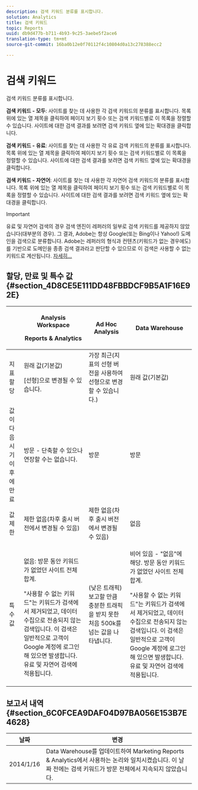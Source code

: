 ```yaml
---
description: 검색 키워드 분류를 표시합니다.
solution: Analytics
title: 검색 키워드
topic: Reports
uuid: db9d477b-b711-4b93-9c25-3aebe5f2ace6
translation-type: tm+mt
source-git-commit: 16ba0b12e0f70112f4c10804d0a13c278388ecc2

---
```



# 검색 키워드

검색 키워드 분류를 표시합니다.

**검색 키워드 - 모두**: 사이트를 찾는 데 사용한 각 검색 키워드의 분류를 표시합니다. 목록 위에 있는 열 제목을 클릭하여 페이지 보기 횟수 또는 검색 키워드별로 이 목록을 정렬할 수 있습니다. 사이트에 대한 검색 결과를 보려면 검색 키워드 옆에 있는 확대경을 클릭합니다.

**검색 키워드 - 유료**: 사이트를 찾는 데 사용한 각 유료 검색 키워드의 분류를 표시합니다. 목록 위에 있는 열 제목을 클릭하여 페이지 보기 횟수 또는 검색 키워드별로 이 목록을 정렬할 수 있습니다. 사이트에 대한 검색 결과를 보려면 검색 키워드 옆에 있는 확대경을 클릭합니다.

**검색 키워드 - 자연어**: 사이트를 찾는 데 사용한 각 자연어 검색 키워드의 분류를 표시합니다. 목록 위에 있는 열 제목을 클릭하여 페이지 보기 횟수 또는 검색 키워드별로 이 목록을 정렬할 수 있습니다. 사이트에 대한 검색 결과를 보려면 검색 키워드 옆에 있는 확대경을 클릭합니다.

>[!IMPORTANT]
>
>유료 및 자연어 검색의 경우 검색 엔진이 레퍼러의 일부로 검색 키워드를 제공하지 않았습니다(대부분의 경우). 그 결과, Adobe는 항상 Google(또는 Bing이나 Yahoo!) 도메인을 검색으로 분류합니다. Adobe는 레퍼러의 형식과 컨텐츠(키워드가 없는 경우에도)를 기반으로 도메인을 종종 검색 결과라고 판단할 수 있으므로 이 검색은 사용할 수 없는 키워드로 계산됩니다. [자세히...](https://helpx.adobe.com/analytics/kb/keyword-unavailable.html)

## 할당, 만료 및 특수 값 {#section_4D8CE5E111DD48FBBDCF9B5A1F16E92E}

<table id="table_EC7423532C7E44DE97B7FC0321585A2B"> 
 <thead> 
  <tr> 
   <th colname="col1" class="entry"> </th> 
   <th colname="col2" class="entry"> <p>Analysis Workspace </p> <p>Reports &amp; Analytics </p> </th> 
   <th colname="col3" class="entry"> Ad Hoc Analysis </th> 
   <th colname="col4" class="entry"> Data Warehouse </th> 
  </tr> 
 </thead>
 <tbody> 
  <tr> 
   <td colname="col1"> 지표 할당 </td> 
   <td colname="col2"> <p>원래 값(기본값) </p> <p> [선형]으로 변경될 수 있습니다. </p> </td> 
   <td colname="col3"> 가장 최근(지표의 선형 버전을 사용하여 선형으로 변경할 수 있습니다.) </td> 
   <td colname="col4"> <p>원래 값(기본값) </p> </td> 
  </tr> 
  <tr> 
   <td colname="col1"> 값이 다음 시기 이후에 만료 </td> 
   <td colname="col2"> 방문 - 단축할 수 있으나 연장할 수는 없습니다. </td> 
   <td colname="col3"> 방문 </td> 
   <td colname="col4"> 방문 </td> 
  </tr> 
  <tr> 
   <td colname="col1"> 값 제한 </td> 
   <td colname="col2"> 제한 없음(차후 출시 버전에서 변경될 수 있음) </td> 
   <td colname="col3"> 제한 없음(차후 출시 버전에서 변경될 수 있음) </td> 
   <td colname="col4"> 없음 </td> 
  </tr> 
  <tr> 
   <td colname="col1"> 특수 값 </td> 
   <td colname="col2"> <p>없음: 방문 동안 키워드가 없었던 사이트 전체 합계. </p> "사용할 수 없는 키워드"는 키워드가 검색에서 제거되었고, 데이터 수집으로 전송되지 않는 검색입니다. 이 검색은 일반적으로 고객이 Google 계정에 로그인해 있으면 발생합니다. 유료 및 자연어 검색에 적용됩니다. </td> 
   <td colname="col3"> (낮은 트래픽) 보고할 만큼 충분한 트래픽을 받지 못한 처음 500k를 넘는 값을 나타냅니다. </td> 
   <td colname="col4"> <p> 비어 있음 - "없음"에 해당. 방문 동안 키워드가 없었던 사이트 전체 합계. </p> <p>"사용할 수 없는 키워드"는 키워드가 검색에서 제거되었고, 데이터 수집으로 전송되지 않는 검색입니다. 이 검색은 일반적으로 고객이 Google 계정에 로그인해 있으면 발생합니다. 유료 및 자연어 검색에 적용됩니다. </p> </td> 
  </tr> 
 </tbody> 
</table>

## 보고서 내역 {#section_6C0FCEA9DAF04D97BA056E153B7E4628}

| 날짜 | 변경 |
|---|---|
| 2014/1/16 | Data Warehouse를 업데이트하여 Marketing Reports &amp; Analytics에서 사용하는 논리와 일치시켰습니다. 이 날짜 전에는 검색 키워드가 방문 전체에서 지속되지 않았습니다. |

